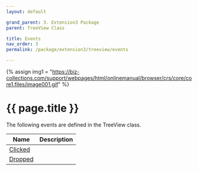 ```yaml
---
layout: default

grand_parent: 3. Extension3 Package
parent: TreeView Class

title: Events
nav_order: 3
permalink: /package/extension3/treeview/events

---
```

{% assign img1 = "https://biz-collections.com/support/webpages/html/onlinemanual/browser/crs/core/core1.files/image001.gif" %}


# {{ page.title }}

The following events are defined in the TreeView class.

|Name     | Description |
|---------|-------------|
|[Clicked](/package/extension3/treeview/events/clicked) ||
|[Dropped](/package/extension3/treeview/events/dropped) ||